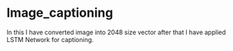 # Image_captioning
In this I have converted image into 2048 size vector after that I have applied LSTM
Network for captioning.
